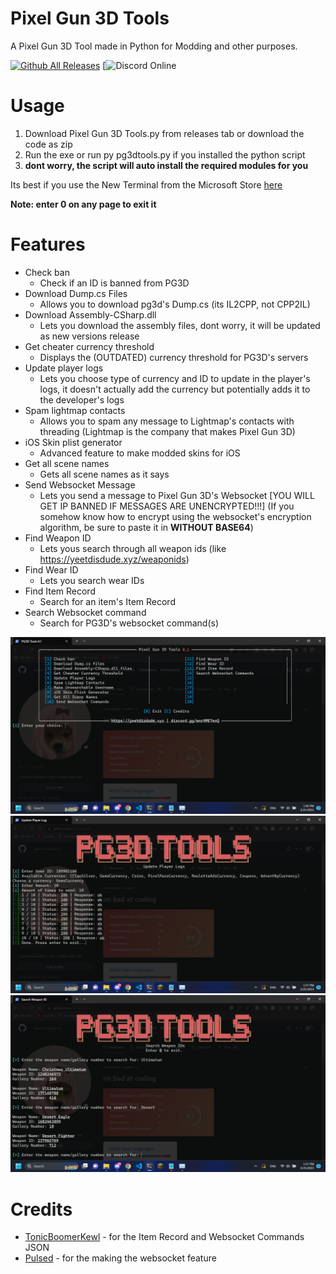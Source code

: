 # Pixel Gun 3D Tools
A Pixel Gun 3D Tool made in Python for Modding and other purposes.

[![Github All Releases](https://img.shields.io/github/downloads/YeetDisDude/pg3d-tools/total.svg)]()
[![Discord Online](https://img.shields.io/discord/1082866190097072158)

# Usage
1. Download Pixel Gun 3D Tools.py from releases tab or download the code as zip
2. Run the exe or run py pg3dtools.py if you installed the python script
3. **dont worry, the script will auto install the required modules for you**

Its best if you use the New Terminal from the Microsoft Store [here](https://apps.microsoft.com/store/detail/windows-terminal/9N0DX20HK701)

**Note: enter 0 on any page to exit it**
# Features
- Check ban
  - Check if an ID is banned from PG3D
- Download Dump.cs Files
  - Allows you to download pg3d's Dump.cs (its IL2CPP, not CPP2IL)
- Download Assembly-CSharp.dll
  - Lets you download the assembly files, dont worry, it will be updated as new versions release
- Get cheater currency threshold
  - Displays the (OUTDATED) currency threshold for PG3D's servers
- Update player logs
  - Lets you choose type of currency and ID to update in the player's logs, it doesn't actually add the currency but potentially adds it to the developer's logs
- Spam lightmap contacts
  - Allows you to spam any message to Lightmap's contacts with threading (Lightmap is the company that makes Pixel Gun 3D)
- iOS Skin plist generator
  - Advanced feature to make modded skins for iOS
- Get all scene names
  - Gets all scene names as it says
- Send Websocket Message
  - Lets you send a message to Pixel Gun 3D's Websocket [YOU WILL GET IP BANNED IF MESSAGES ARE UNENCRYPTED!!!] (If you somehow know how to encrypt using the websocket's encryption algorithm, be sure to paste it in __WITHOUT BASE64__)
- Find Weapon ID
  - Lets yous search through all weapon ids (like https://yeetdisdude.xyz/weaponids)
- Find Wear ID
  - Lets you search wear IDs
- Find Item Record
  - Search for an item's Item Record
- Search Websocket command
  - Search for PG3D's websocket command(s)
  
![Image1](/image/pg3dtools1.png)
![Image2](/image/pg3dtools2.png)
![Image3](/image/pg3dtools3.png)

# Credits
- [TonicBoomerKewl](https://github.com/TonicBoomerKewl) - for the Item Record and Websocket Commands JSON
- [Pulsed](https://github.com/ChrxnZ) - for the making the websocket feature

